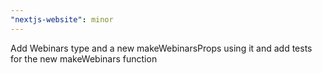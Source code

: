 ```yaml
---
"nextjs-website": minor
---
```


Add Webinars type and a new makeWebinarsProps using it and add tests for the new makeWebinars function
